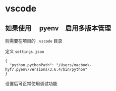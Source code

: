 # vscode 

## 如果使用 　pyenv　启用多版本管理

则需要在项目的 `.vscode` 目录

定义 `settings.json`


```
{
  "python.pythonPath": "/Users/macbook-hyf/.pyenv/versions/3.6.4/bin/python"
}
```

设置后可正常使用调试功能



